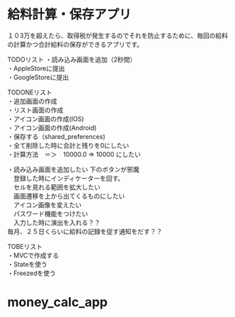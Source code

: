# 給料計算・保存アプリ

１０3万を超えたら、取得税が発生するのでそれを防止するために、毎回の給料の計算かつ合計給料の保存ができるアプリです。

TODOリスト
・読み込み画面を追加（2秒間）  
・AppleStoreに提出  
・GoogleStoreに提出  

TODONEリスト  
・追加画面の作成  
・リスト画面の作成  
・アイコン画面の作成(IOS)  
・アイコン画面の作成(Android)  
・保存する（shared_preferences)  
・全て削除した時に合計と残りを0にしたい  
・計算方法　＝＞　10000.0   =>   10000   にしたい



・読み込み画面を追加したい
下のボタンが邪魔  
　登録した時にインディケーターを回す。  
　セルを見れる範囲を拡大したい  
　画面遷移を上から出てくるものにしたい  
　アイコン画像を変えたい  
　パスワード機能をつけたい  
　入力した時に演出を入れる？？  
毎月、２５日くらいに給料の記録を促す通知をだす？？  
  
TOBEリスト  
・MVCで作成する  
・Stateを使う  
・Freezedを使う  

# money_calc_app
